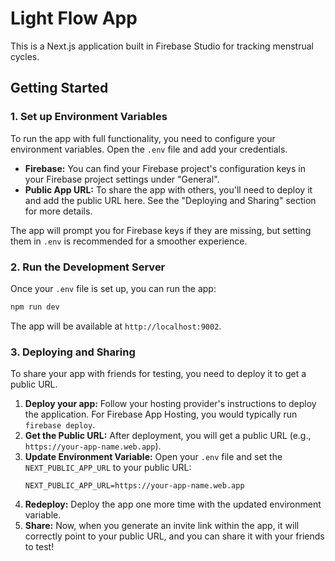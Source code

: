 # Light Flow App

This is a Next.js application built in Firebase Studio for tracking menstrual cycles.

## Getting Started

### 1. Set up Environment Variables

To run the app with full functionality, you need to configure your environment variables. Open the `.env` file and add your credentials.

-   **Firebase:** You can find your Firebase project's configuration keys in your Firebase project settings under "General".
-   **Public App URL:** To share the app with others, you'll need to deploy it and add the public URL here. See the "Deploying and Sharing" section for more details.

The app will prompt you for Firebase keys if they are missing, but setting them in `.env` is recommended for a smoother experience.

### 2. Run the Development Server

Once your `.env` file is set up, you can run the app:

```bash
npm run dev
```

The app will be available at `http://localhost:9002`.

### 3. Deploying and Sharing

To share your app with friends for testing, you need to deploy it to get a public URL.

1.  **Deploy your app:** Follow your hosting provider's instructions to deploy the application. For Firebase App Hosting, you would typically run `firebase deploy`.
2.  **Get the Public URL:** After deployment, you will get a public URL (e.g., `https://your-app-name.web.app`).
3.  **Update Environment Variable:** Open your `.env` file and set the `NEXT_PUBLIC_APP_URL` to your public URL:
    ```
    NEXT_PUBLIC_APP_URL=https://your-app-name.web.app
    ```
4.  **Redeploy:** Deploy the app one more time with the updated environment variable.
5.  **Share:** Now, when you generate an invite link within the app, it will correctly point to your public URL, and you can share it with your friends to test!
